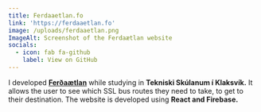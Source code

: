 ```yaml
---
title: Ferdaaetlan.fo
link: 'https://ferdaaetlan.fo'
image: /uploads/ferdaaetlan.png
ImageAlt: Screenshot of the Ferdaætlan website
socials:
  - icon: fab fa-github
    label: View on GitHub
---
```

I developed [**Ferðaætlan**](https://ferdaaetlan.fo) while studying in **Tekniski Skúlanum í Klaksvík.** It allows the user to see which SSL bus routes they need to take, to get to their destination. The website is developed using **React and Firebase.**
